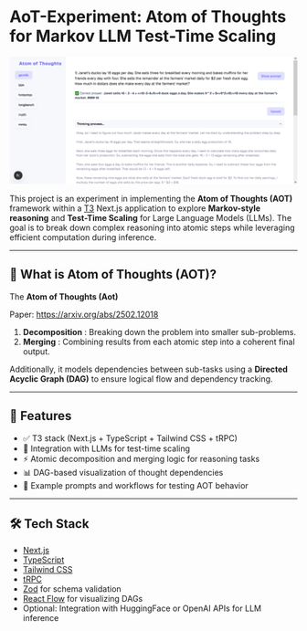 AoT-Experiment: Atom of Thoughts for Markov LLM Test-Time Scaling
=================================================================

![AOT Process](/public/screenshots/page.png "Example page")

This project is an experiment in implementing the **Atom of Thoughts (AOT)** framework within a [T3](https://create.t3.gg/) Next.js application to explore **Markov-style reasoning** and **Test-Time Scaling** for Large Language Models (LLMs). The goal is to break down complex reasoning into atomic steps while leveraging efficient computation during inference.

* * * * *

🧠 What is Atom of Thoughts (AOT)?
----------------------------------

The **Atom of Thoughts (Aot)**

Paper: <https://arxiv.org/abs/2502.12018>

1.  **Decomposition** : Breaking down the problem into smaller sub-problems.
2.  **Merging** : Combining results from each atomic step into a coherent final output.

Additionally, it models dependencies between sub-tasks using a **Directed Acyclic Graph (DAG)** to ensure logical flow and dependency tracking.

* * * * *

🔧 Features
-----------

-   ✅ T3 stack (Next.js + TypeScript + Tailwind CSS + tRPC)
-   🤖 Integration with LLMs for test-time scaling
-   ⚡ Atomic decomposition and merging logic for reasoning tasks
-   📊 DAG-based visualization of thought dependencies
-   🧪 Example prompts and workflows for testing AOT behavior

* * * * *

🛠️ Tech Stack
--------------

-   [Next.js](https://nextjs.org/)
-   [TypeScript](https://www.typescriptlang.org/)
-   [Tailwind CSS](https://tailwindcss.com/)
-   [tRPC](https://trpc.io/)
-   [Zod](https://zod.dev/) for schema validation
-   [React Flow](https://reactflow.dev/) for visualizing DAGs
-   Optional: Integration with HuggingFace or OpenAI APIs for LLM inference
